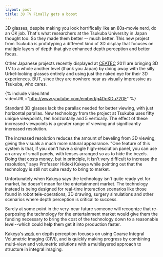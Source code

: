 ```yaml
---
layout: post
title: 3D TV Finally gets a boost
---
```


3D glasses, despite making you look horrifically like an 80s-movie nerd, do an OK job. That's what researchers at the Tsukuba University in Japan thought too. So they made them better -- much better.  This new project from Tsukuba is prototyping a different kind of 3D display that focuses on multiple layers of depth that give enhanced depth perception and better focus. 

Other Japanese projects recently displayed at <a href="http://www.ceatec.com/2011/en/">CEATEC</a> 2011 are bringing 3D TV to a whole another level (thank you Japan) by doing away with the silly Urkel-looking glasses entirely and using just the naked eye for their 3D experiences. BUT, since they are nowhere near as visually impressive as Tsukuba, who cares.

{% include video.html videoURL="http://www.youtube.com/embed/g4DpXDu72OE" %}

Standard 3D glasses lack the parallax needed for better viewing, with just horizontal parallax. New technology from the project at Tsukuba uses fifty unique viewpoints, ten horizontally and 5 vertically. The effect of these increased viewpoints is a greater range of viewing and significantly increased resolution. 

The increased resolution reduces the amount of beveling from 3D viewing, giving the visuals a much more natural appearance. "One feature of this system is that, if you don't have a single high-resolution panel, you can use an array of small panels, with lenses arranged so as to hide the bezels. Doing that costs money, but in principle, it isn't very difficult to increase the resolution," says Professor Hideki Kakeya while pointing out that the technology is still not quite ready to bring to market. 

Unfortunately when Kakeya says the technology isn't quite ready yet for market, he doesn't mean for the entertainment market. The technology instead is being designed for real-time interaction scenarios like those found in robot tele-operations, 3D drawing, surgery simulations and other scenarios where depth perception is critical to success. 

Surely at some point in the very-near future someone will recognize that re-purposing the technology for the entertainment market would give them the funding necessary to bring the cost of the technology down to a reasonable level--which could help them get it into production faster. 

Kakeya's <a href="http://spiedigitallibrary.org/proceedings/resource/2/psisdg/8043/1/80430B_1">work</a> on depth perception focuses on using Coarse Integral Volumetric Imaging (CIVI), and is quickly making progress by combining multi-view and volumetric solutions with a multilayered approach to structure in integral imaging.

